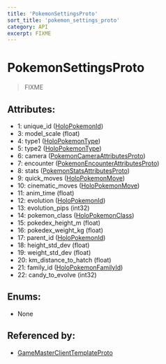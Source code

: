```yaml
---
title: 'PokemonSettingsProto'
sort_title: 'pokemon_settings_proto'
category: API
excerpt: FIXME
---
```


# PokemonSettingsProto

> FIXME

## Attributes:

- 1: unique_id ([HoloPokemonId](../../enums/HoloPokemonId/))
- 3: model_scale (float)
- 4: type1 ([HoloPokemonType](../../enums/HoloPokemonType/))
- 5: type2 ([HoloPokemonType](../../enums/HoloPokemonType/))
- 6: camera ([PokemonCameraAttributesProto](../PokemonCameraAttributesProto/))
- 7: encounter ([PokemonEncounterAttributesProto](../PokemonEncounterAttributesProto/))
- 8: stats ([PokemonStatsAttributesProto](../PokemonStatsAttributesProto/))
- 9: quick_moves ([HoloPokemonMove](../../enums/HoloPokemonMove/)) 
- 10: cinematic_moves ([HoloPokemonMove](../../enums/HoloPokemonMove/)) 
- 11: anim_time (float) 
- 12: evolution ([HoloPokemonId](../../enums/HoloPokemonId/)) 
- 13: evolution_pips (int32)
- 14: pokemon_class ([HoloPokemonClass](../../enums/HoloPokemonClass/))
- 15: pokedex_height_m (float)
- 16: pokedex_weight_kg (float)
- 17: parent_id ([HoloPokemonId](../../enums/HoloPokemonId/))
- 18: height_std_dev (float)
- 19: weight_std_dev (float)
- 20: km_distance_to_hatch (float)
- 21: family_id ([HoloPokemonFamilyId](../../enums/HoloPokemonFamilyId/))
- 22: candy_to_evolve (int32)

## Enums:

- None

## Referenced by:

- [GameMasterClientTemplateProto](../GameMasterClientTemplateProto/)
